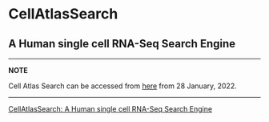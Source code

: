 # CellAtlasSearch
## A Human single cell RNA-Seq Search Engine


---
**NOTE**

Cell Atlas Search can be accessed from [here](http://cellatlassearch.iiitd.edu.in/cellatlassearch/index.php) from 28 January, 2022.

---

[CellAtlasSearch: A Human single cell RNA-Seq Search Engine](http://cellatlassearch.iiitd.edu.in/cellatlassearch/index.php)
